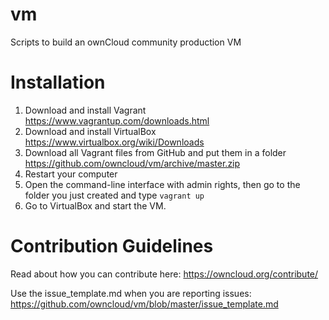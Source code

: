 # vm
Scripts to build an ownCloud community production VM

# Installation
1. Download and install Vagrant https://www.vagrantup.com/downloads.html
2. Download and install VirtualBox https://www.virtualbox.org/wiki/Downloads
3. Download all Vagrant files from GitHub and put them in a folder https://github.com/owncloud/vm/archive/master.zip
4. Restart your computer
5. Open the command-line interface with admin rights, then go to the folder you just created and type `vagrant up`
6. Go to VirtualBox and start the VM.

# Contribution Guidelines
Read about how you can contribute here: https://owncloud.org/contribute/

Use the issue_template.md when you are reporting issues: https://github.com/owncloud/vm/blob/master/issue_template.md
